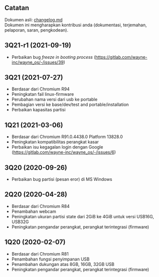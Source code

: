 ## Catatan
Dokumen asli: [changelog.md](https://github.com/wayne-incorporated/wayne-os/blob/main/docs/en/release/changelog.md)
<br>Dokumen ini mengharapkan kontribusi anda (dokumentasi, terjemahan, pelaporan, saran, pengkodean).

## 3Q21-r1 (2021-09-19)
- Perbaikan bug _freeze in booting process_ (https://gitlab.com/wayne-inc/wayne_os/-/issues/39)

## 3Q21 (2021-07-27)
- Berdasar dari Chromium R94
- Peningkatan fail linux-firmware
- Perubahan nama versi dari usb ke portable
- Pembagian versi ke base/dev/test and portable/installation
- Perbaikan kapasitas partisi

## 1Q21 (2021-03-06)
- Berdasar dari Chromium R91.0.4438.0 Platform 13828.0
- Peningkatan kompatibilitas perangkat kasar
- Perbaikan isu kegagalan login dengan Google (https://gitlab.com/wayne-inc/wayne_os/-/issues/6)

## 3Q20 (2020-09-26)
- Perbaikan bug partisi (pesan eror) di MS Windows

## 2Q20 (2020-04-28)
- Berdasar dari Chromium R84
- Penambahan webcam
- Peningkatan ukuran partisi state dari 2GiB ke 4GiB untuk versi USB16G, USB32G
- Peningkatan pengandar perangkat, perangkat terintegrasi (firmware)

## 1Q20 (2020-02-07)
- Berdasar dari Chromium R81
- Penambahan fungsi penyimpanan USB
- Penambahan dukungan atas 8GB, 16GB, 32GB USB
- Peningkatan pengandar perangkat, perangkat terintegrasi (firmware)

